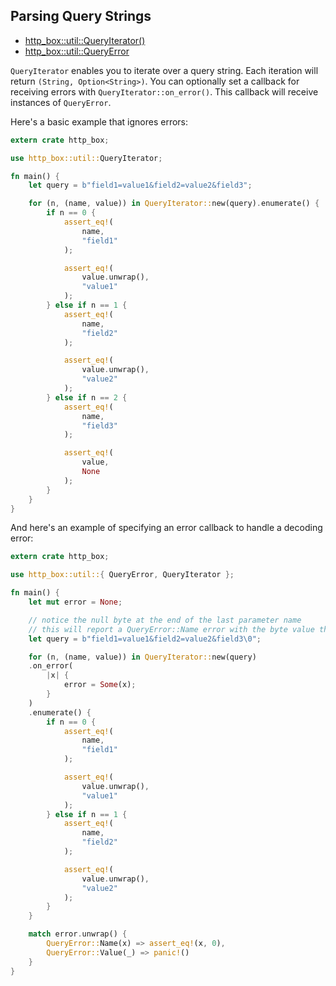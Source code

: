 ## Parsing Query Strings

- [http_box::util::QueryIterator()](https://docs.rs/http-box/0.1.3/http_box/util/struct.QueryIterator.html)
- [http_box::util::QueryError](https://docs.rs/http-box/0.1.3/http_box/util/enum.QueryError.html)

`QueryIterator` enables you to iterate over a query string. Each iteration will return
`(String, Option<String>)`. You can optionally set a callback for receiving errors with
`QueryIterator::on_error()`. This callback will receive instances of `QueryError`.

Here's a basic example that ignores errors:

```rust
extern crate http_box;

use http_box::util::QueryIterator;

fn main() {
    let query = b"field1=value1&field2=value2&field3";

    for (n, (name, value)) in QueryIterator::new(query).enumerate() {
        if n == 0 {
            assert_eq!(
                name,
                "field1"
            );

            assert_eq!(
                value.unwrap(),
                "value1"
            );
        } else if n == 1 {
            assert_eq!(
                name,
                "field2"
            );

            assert_eq!(
                value.unwrap(),
                "value2"
            );
        } else if n == 2 {
            assert_eq!(
                name,
                "field3"
            );

            assert_eq!(
                value,
                None
            );
        }
    }
}
```

And here's an example of specifying an error callback to handle a decoding error:

```rust
extern crate http_box;

use http_box::util::{ QueryError, QueryIterator };

fn main() {
    let mut error = None;

    // notice the null byte at the end of the last parameter name
    // this will report a QueryError::Name error with the byte value that triggered the error
    let query = b"field1=value1&field2=value2&field3\0";

    for (n, (name, value)) in QueryIterator::new(query)
    .on_error(
        |x| {
            error = Some(x);
        }
    )
    .enumerate() {
        if n == 0 {
            assert_eq!(
                name,
                "field1"
            );

            assert_eq!(
                value.unwrap(),
                "value1"
            );
        } else if n == 1 {
            assert_eq!(
                name,
                "field2"
            );

            assert_eq!(
                value.unwrap(),
                "value2"
            );
        }
    }

    match error.unwrap() {
        QueryError::Name(x) => assert_eq!(x, 0),
        QueryError::Value(_) => panic!()
    }
}
```
